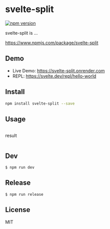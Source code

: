 # svelte-split

[![npm version](https://badge.fury.io/js/svelte-split.svg)](https://badge.fury.io/js/svelte-split)

svelte-split is ...

https://www.npmjs.com/package/svelte-split

## Demo

- Live Demo: https://svelte-split.onrender.com
- REPL: https://svelte.dev/repl/hello-world

## Install

```bash
npm install svelte-split --save
```

## Usage

```html
```

result

```html
```

## Dev

```
$ npm run dev
```

## Release

```
$ npm run release
```

## License

MIT

